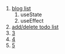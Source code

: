 1. [blog list](./1%20blog-list/README.md)
   1. useState
   2. useEffect
2. [add/delete todo list](./2%20todo-list/README.md)
3. [3 ](./3/README.md)
4. [4](./4/README.md)
5. [5](./5/README.md)

